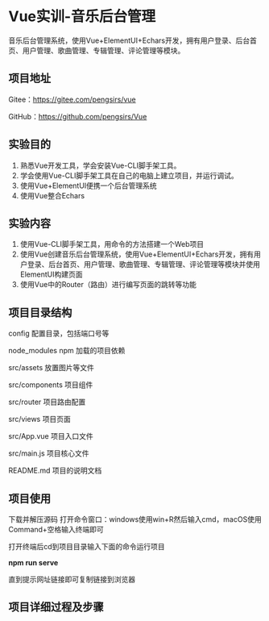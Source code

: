 # Vue实训-音乐后台管理
音乐后台管理系统，使用Vue+ElementUI+Echars开发，拥有用户登录、后台首页、用户管理、歌曲管理、专辑管理、评论管理等模块。
## 项目地址
Gitee：https://gitee.com/pengsirs/vue

GitHub：https://github.com/pengsirs/Vue

## 实验目的
1. 熟悉Vue开发工具，学会安装Vue-CLI脚手架工具。
2. 学会使用Vue-CLI脚手架工具在自己的电脑上建立项目，并运行调试。
3. 使用Vue+ElementUI便携一个后台管理系统
4. 使用Vue整合Echars

## 实验内容
1. 使用Vue-CLI脚手架工具，用命令的方法搭建一个Web项目
2. 使用Vue创建音乐后台管理系统，使用Vue+ElementUI+Echars开发，拥有用户登录、后台首页、用户管理、歌曲管理、专辑管理、评论管理等模块并使用ElementUI构建页面
3. 使用Vue中的Router（路由）进行编写页面的跳转等功能

## 项目目录结构
config 配置目录，包括端口号等

node_modules npm 加载的项目依赖

src/assets 放置图片等文件

src/components 项目组件

src/router 项目路由配置

src/views 项目页面

src/App.vue 项目入口文件

src/main.js 项目核心文件

README.md 项目的说明文档

## 项目使用
下载并解压源码
打开命令窗口：windows使用win+R然后输入cmd，macOS使用Command+空格输入终端即可

打开终端后cd到项目目录输入下面的命令运行项目

**npm run serve**

直到提示网址链接即可复制链接到浏览器

## 项目详细过程及步骤
